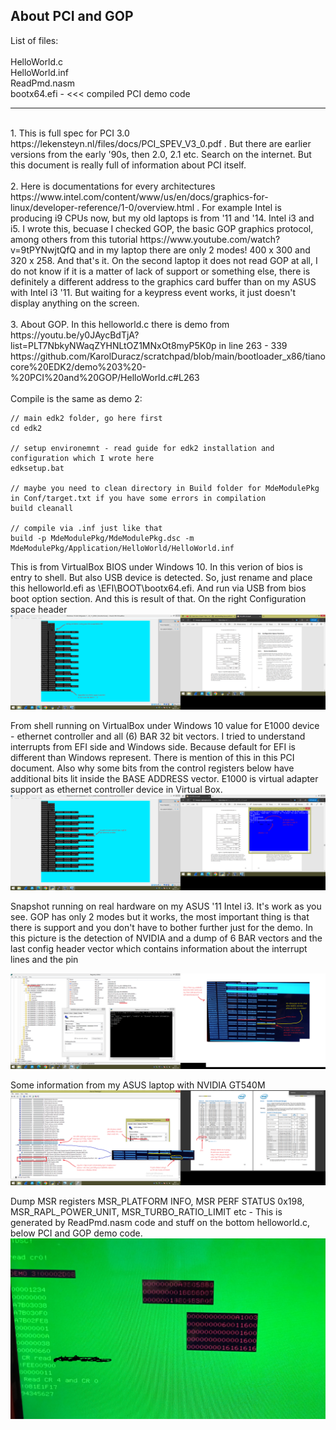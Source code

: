 <h2>About PCI and GOP</h2>
List of files:<br /><br />
HelloWorld.c<br />
HelloWorld.inf<br />
ReadPmd.nasm<br />
bootx64.efi - <<< compiled PCI demo code
<hr>
<br />
1. This is full spec for PCI 3.0 https://lekensteyn.nl/files/docs/PCI_SPEV_V3_0.pdf . But there are earlier versions from the early '90s, then 2.0, 2.1 etc. Search on the internet. But this document is really full of information about PCI itself.
<br /><br />
2. Here is documentations for every architectures https://www.intel.com/content/www/us/en/docs/graphics-for-linux/developer-reference/1-0/overview.html . For example Intel is producing i9 CPUs now, but my old laptops is from '11 and '14. Intel i3 and i5. I wrote this, becuase I checked GOP, the basic GOP graphics protocol, among others from this tutorial https://www.youtube.com/watch?v=9tPYNwjtQfQ and in my laptop there are only 2 modes! 400 x 300 and 320 x 258. And that's it. On the second laptop it does not read GOP at all, I do not know if it is a matter of lack of support or something else, there is definitely a different address to the graphics card buffer than on my ASUS with Intel i3 '11. But waiting for a keypress event works, it just doesn't display anything on the screen.
<br /><br />
3. About GOP. In this helloworld.c there is demo from https://youtu.be/y0JAycBdTjA?list=PLT7NbkyNWaqZYHNLtOZ1MNxOt8myP5K0p in line 263 - 339 https://github.com/KarolDuracz/scratchpad/blob/main/bootloader_x86/tianocore%20EDK2/demo%203%20-%20PCI%20and%20GOP/HelloWorld.c#L263
<br /><br />
Compile is the same as demo 2:

```
// main edk2 folder, go here first
cd edk2

// setup environemnt - read guide for edk2 installation and configuration which I wrote here
edksetup.bat

// maybe you need to clean directory in Build folder for MdeModulePkg in Conf/target.txt if you have some errors in compilation
build cleanall

// compile via .inf just like that
build -p MdeModulePkg/MdeModulePkg.dsc -m MdeModulePkg/Application/HelloWorld/HelloWorld.inf
```

This is from VirtualBox BIOS under Windows 10. In this verion of bios is entry to shell. But also USB device is detected. So, just rename and place this helloworld.efi as \EFI\BOOT\bootx64.efi. And run via USB from bios boot option section. And this is result of that. On the right Configuration space header
![dump](https://github.com/KarolDuracz/scratchpad/blob/main/bootloader_x86/tianocore%20EDK2/demo%203%20-%20PCI%20and%20GOP/246%20-%2018-01-2025%20-%20ok%20pierwszy%20test%20na%20VM.png?raw=true)

From shell running on VirtualBox under Windows 10 value for E1000 device - ethernet controller and all (6) BAR 32 bit vectors. I tried to understand interrupts from EFI side and Windows side. Because default for EFI is different than Windows represent. There is mention of this in this PCI document. Also why some bits from the control registers below have additional bits lit inside the BASE ADDRESS vector. E1000 is virtual adapter support as ethernet controller device in Virtual Box. 
![dump](https://github.com/KarolDuracz/scratchpad/blob/main/bootloader_x86/tianocore%20EDK2/demo%203%20-%20PCI%20and%20GOP/249%20-%2018-01-2025%20-%20cd.png?raw=true)

Snapshot running on real hardware on my ASUS '11 Intel i3. It's work as you see. GOP has only 2 modes but it works, the most important thing is that there is support and you don't have to bother further just for the demo. In this picture is the detection of NVIDIA and a dump of 6 BAR vectors and the last config header vector which contains information about the interrupt lines and the pin

![dump](https://github.com/KarolDuracz/scratchpad/blob/main/bootloader_x86/tianocore%20EDK2/demo%203%20-%20PCI%20and%20GOP/250%20-%2018-01-2025%20-%20ok%20fajnie%20odczytalem%20te%20informacje%20z%20config%20header%20ale%20o%20co%20cmon.png?raw=true)

Some information from my ASUS laptop with NVIDIA GT540M 
![dump](https://github.com/KarolDuracz/scratchpad/blob/main/bootloader_x86/tianocore%20EDK2/demo%203%20-%20PCI%20and%20GOP/259%20-%2019-01-2025%20-%20rozkmin%20ciag%20dalszy.png?raw=true)

Dump MSR registers MSR_PLATFORM INFO, MSR PERF STATUS 0x198, MSR_RAPL_POWER_UNIT, MSR_TURBO_RATIO_LIMIT etc - This is generated by ReadPmd.nasm code and stuff on the bottom helloworld.c, below PCI and GOP demo code.
![dump](https://github.com/KarolDuracz/scratchpad/blob/main/bootloader_x86/tianocore%20EDK2/demo%203%20-%20PCI%20and%20GOP/read%20cpu%20MSR.png?raw=true)
